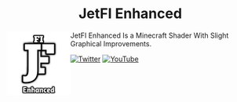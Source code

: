 <H1 align = "center"> JetFI Enhanced </H1>

<img src = "docs/pack_icon.png" align = "left" width = "130" height = "130" alt = "JetFI Enhanced Logo">

JetFI Enhanced Is a Minecraft Shader With Slight Graphical Improvements.

[![Twitter](https://img.shields.io/badge/Twitter-1DA1F2?style=for-the-badge&logo=twitter&logoColor=white)](https://twitter.com/NMcpe222)
[![YouTube](https://img.shields.io/badge/YouTube-red?style=for-the-badge&logo=youtube&logoColor=white)](https://google.com)
